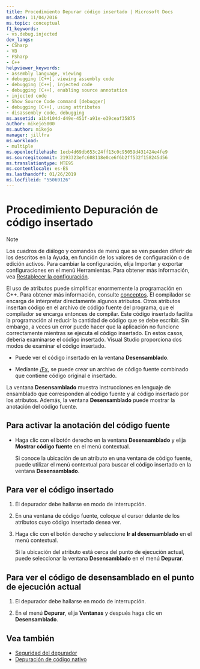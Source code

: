 ```yaml
---
title: Procedimiento Depurar código insertado | Microsoft Docs
ms.date: 11/04/2016
ms.topic: conceptual
f1_keywords:
- vs.debug.injected
dev_langs:
- CSharp
- VB
- FSharp
- C++
helpviewer_keywords:
- assembly language, viewing
- debugging [C++], viewing assembly code
- debugging [C++], injected code
- debugging [C++], enabling source annotation
- injected code
- Show Source Code command [debugger]
- debugging [C++], using attributes
- disassembly code, debugging
ms.assetid: a1b4104d-d49e-451f-a91e-e39ceaf35875
author: mikejo5000
ms.author: mikejo
manager: jillfra
ms.workload:
- multiple
ms.openlocfilehash: 1ecb4d69db653c24ff13c0c95059d431424e4fe9
ms.sourcegitcommit: 2193323efc608118e0ce6f6b2ff532f158245d56
ms.translationtype: MTE95
ms.contentlocale: es-ES
ms.lasthandoff: 01/26/2019
ms.locfileid: "55069126"
---
```

# <a name="how-to-debug-injected-code"></a>Procedimiento Depuración de código insertado

> [!NOTE]
> Los cuadros de diálogo y comandos de menú que se ven pueden diferir de los descritos en la Ayuda, en función de los valores de configuración o de edición activos. Para cambiar la configuración, elija Importar y exportar configuraciones en el menú Herramientas. Para obtener más información, vea [Restablecer la configuración](../ide/environment-settings.md#reset-settings).

El uso de atributos puede simplificar enormemente la programación en C++. Para obtener más información, consulte [conceptos](/cpp/windows/attributed-programming-concepts). El compilador se encarga de interpretar directamente algunos atributos. Otros atributos insertan código en el archivo de código fuente del programa, que el compilador se encarga entonces de compilar. Este código insertado facilita la programación al reducir la cantidad de código que se debe escribir. Sin embargo, a veces un error puede hacer que la aplicación no funcione correctamente mientras se ejecuta el código insertado. En estos casos, debería examinarse el código insertado. Visual Studio proporciona dos modos de examinar el código insertado.

- Puede ver el código insertado en la ventana **Desensamblado**.

- Mediante [/Fx](/cpp/build/reference/fx-merge-injected-code), se puede crear un archivo de código fuente combinado que contiene código original e insertado.

La ventana **Desensamblado** muestra instrucciones en lenguaje de ensamblado que corresponden al código fuente y al código insertado por los atributos. Además, la ventana **Desensamblado** puede mostrar la anotación del código fuente.

## <a name="to-turn-on-source-annotation"></a>Para activar la anotación del código fuente

-   Haga clic con el botón derecho en la ventana **Desensamblado** y elija **Mostrar código fuente** en el menú contextual.

     Si conoce la ubicación de un atributo en una ventana de código fuente, puede utilizar el menú contextual para buscar el código insertado en la ventana **Desensamblado**.

## <a name="to-view-injected-code"></a>Para ver el código insertado

1.  El depurador debe hallarse en modo de interrupción.

2.  En una ventana de código fuente, coloque el cursor delante de los atributos cuyo código insertado desea ver.

3.  Haga clic con el botón derecho y seleccione **Ir al desensamblado** en el menú contextual.

     Si la ubicación del atributo está cerca del punto de ejecución actual, puede seleccionar la ventana **Desensamblado** en el menú **Depurar**.

## <a name="to-view-the-disassembly-code-at-the-current-execution-point"></a>Para ver el código de desensamblado en el punto de ejecución actual

1.  El depurador debe hallarse en modo de interrupción.

2.  En el menú **Depurar**, elija **Ventanas** y después haga clic en **Desensamblado**.

## <a name="see-also"></a>Vea también

- [Seguridad del depurador](../debugger/debugger-security.md)
- [Depuración de código nativo](../debugger/debugging-native-code.md)